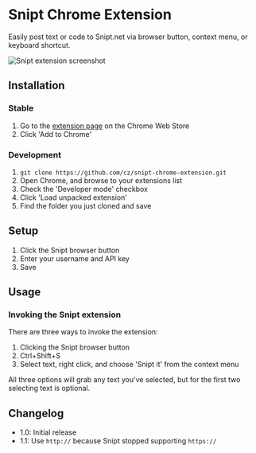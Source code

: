 # Snipt Chrome Extension

Easily post text or code to Snipt.net via browser button, context menu, or keyboard shortcut.

![Snipt extension screenshot](http://i.imgur.com/6Geb5.png)

## Installation

### Stable

1. Go to the [extension page](https://chrome.google.com/webstore/detail/bkmpbmdfadelliddjcjglploolikpeej/) on the Chrome Web Store
2. Click 'Add to Chrome'

### Development

1. `git clone https://github.com/cz/snipt-chrome-extension.git`
2. Open Chrome, and browse to your extensions list
3. Check the 'Developer mode' checkbox
4. Click 'Load unpacked extension'
5. Find the folder you just cloned and save

## Setup

1. Click the Snipt browser button
2. Enter your username and API key
3. Save

## Usage

### Invoking the Snipt extension

There are three ways to invoke the extension:

1. Clicking the Snipt browser button
2. Ctrl+Shift+S
3. Select text, right click, and choose 'Snipt it' from the context menu

All three options will grab any text you've selected, but for the first two selecting text is optional.

## Changelog

- 1.0: Initial release
- 1.1: Use `http://` because Snipt stopped supporting `https://`